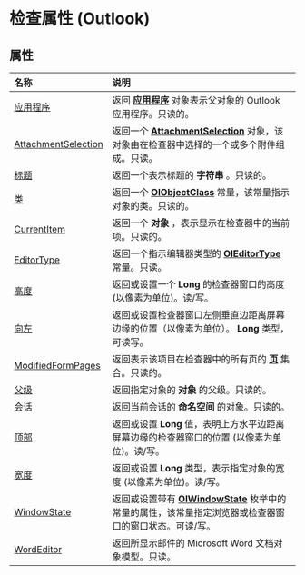 
# 检查属性 (Outlook)

## 属性



|**名称**|**说明**|
|:-----|:-----|
|[应用程序](ba715bb9-b837-ae18-80a6-863d31a6e8ce.md)|返回 **[应用程序](797003e7-ecd1-eccb-eaaf-32d6ddde8348.md)** 对象表示父对象的 Outlook 应用程序。只读的。|
|[AttachmentSelection](19466ce7-def8-4cce-1776-dcea1df9f15d.md)|返回一个  **[AttachmentSelection](398cf106-a904-9048-e627-e47aaadf1105.md)** 对象，该对象由在检查器中选择的一个或多个附件组成。只读。|
|[标题](fddb17d2-dd9f-4147-a2ea-9595c4a4b688.md)|返回一个表示标题的 **字符串** 。只读的。|
|[类](a086dccc-3577-ef68-5c3f-0058ccffe6c1.md)|返回一个 **[OlObjectClass](33d724b3-df3c-2a7f-a80f-93b66d96f588.md)** 常量，该常量指示对象的类。只读的。|
|[CurrentItem](eaaf0192-a169-c107-95a6-b8e759a3b873.md)|返回一个 **对象** ，表示显示在检查器中的当前项。只读的。|
|[EditorType](b19e552b-1e8a-8915-f793-396860910f40.md)|返回一个指示编辑器类型的  **[OlEditorType](aea1c575-ff64-0d67-a0e8-184aa7244821.md)** 常量。只读。|
|[高度](80932d90-2b7a-6125-6951-bc8fc3d8af1b.md)|返回或设置一个 **Long** 的检查器窗口的高度 (以像素为单位)。读/写。|
|[向左](55e19d2a-7f67-7ef2-6310-21d1992c1c48.md)|返回或设置检查器窗口左侧垂直边距离屏幕边缘的位置（以像素为单位）。 **Long** 类型，可读写。|
|[ModifiedFormPages](ac377d47-846a-1217-592f-7ed190b824ca.md)|返回表示该项目在检查器中的所有页的 **[页](ed4dd77e-b339-7f43-d036-c02daa69d5b8.md)** 集合。只读的。|
|[父级](671b4d39-001f-6fca-6910-842932780def.md)|返回指定对象的 **对象** 的父级。只读的。|
|[会话](e3e36957-1df2-af40-83e7-c5825ceb9c4d.md)|返回当前会话的 **[命名空间](f0dcaa19-07f5-5d42-a3bf-2e42b7885644.md)** 的对象。只读的。|
|[顶部](71e3d291-185e-6d98-70d2-80de4c008506.md)|返回或设置 **Long** 值，表明上方水平边距离屏幕边缘的检查器窗口的位置 (以像素为单位)。读/写。|
|[宽度](9484ad5c-c96d-62ba-f964-1de6fd9726ce.md)|返回或设置 **Long** 类型，表示指定对象的宽度 (以像素为单位)。读/写。|
|[WindowState](e3d6a31a-158b-131c-1eb3-7d75d36692e7.md)|返回或设置带有  **[OlWindowState](cc9860c4-9de6-4dd3-05e5-5b87e6b4bd88.md)** 枚举中的常量的属性，该常量指定浏览器或检查器窗口的窗口状态。可读/写。|
|[WordEditor](9e09b772-f679-19e6-905e-552ccadb0d24.md)|返回所显示邮件的 Microsoft Word 文档对象模型。只读。|
